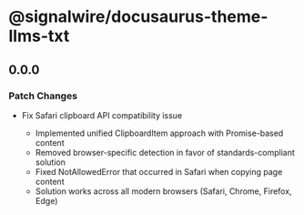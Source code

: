 # @signalwire/docusaurus-theme-llms-txt

## 0.0.0

### Patch Changes

- Fix Safari clipboard API compatibility issue

  - Implemented unified ClipboardItem approach with Promise-based content
  - Removed browser-specific detection in favor of standards-compliant solution
  - Fixed NotAllowedError that occurred in Safari when copying page content
  - Solution works across all modern browsers (Safari, Chrome, Firefox, Edge)
